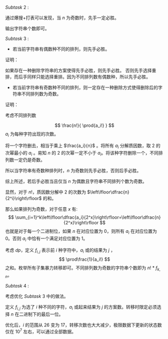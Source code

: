 $Subtask$ $2$ $:$

通过爆搜$+$打表可以发现，当 $n$ 为奇数时，先手一定必胜。

输出字符串个数即可。

$Subtask$ $3$ $:$

+ 若当前字符串有偶数种不同的排列，则先手必胜。

证明：

如果存在一种删除字符串的方案使得先手必胜，则先手必胜。
否则先手选择重排，而后手同样只能选择重排。因为不同排列数有偶数种，所以先手必胜。

+ 若当前字符串有奇数种不同的排列，则一定存在一种删除方式使得删除后的字符串不同排列数为奇数。

证明：

考虑不同排列数 

$$
	\frac{n!}{ \prod{a_i!} }
$$
$a_i$ 为每种字符出现的次数。

将一个字符删去，相当于乘上 $\frac{a_i}{n}$ 。将所有 $a_i$ 分解质因数，取 $2$ 的次幂最小的 $a_i$ 。易知 $n$ 的 $2$ 的次幂一定不小于 $a_i$。将该种字符删除一个，不同排列数一定仍是奇数。

所以当字符串有奇数种排列时，$n$ 为奇数则先手必胜，否则后手必胜。

综上所述，若后手必胜当且仅当 $n$ 为偶数且字符串不同排列个数为奇数。

显然，对于 $n!$，质因数分解中 $2$ 的次数为 $\left\lfloor\dfrac{n}{2^i}\right\rfloor$ 的和。

那么如果排列为奇数，对于任意 $x$ 有:
$$
\sum_{i=1}^k\left\lfloor\dfrac{a_i}{2^x}\right\rfloor=\left\lfloor\dfrac{n}{2^x}\right\rfloor
$$
也就是对于每一个二进制位，如果 $n$ 在对应位置为 $0$，则所有 $a_i$ 在对应位置为 $0$。否则 $a_i$ 中恰有一个满足对应位置为 $1$。

考虑 $dp$，定义 $f_{i,j}$ 表示前 $i$ 种字符中，$a_i$ 或的结果为 $j$ ，
$$
\prod\frac{1}{a_i!}
$$
之和。枚举所有子集暴力转移即可。不同排列数为奇数的字符串个数即为 $n!*f_{k,n}$。

$Subtask$ $4$ :

考虑优化 $Subtask$ $3$ 中的做法。

定义 $f_{i,j}$ 为选了 $i$ 种不同的字符，$a_i$ 或起来结果为 $j$ 的方案数。转移时限定必须选择 $n$ 在二进制下的最后一位。

优化后，$i$ 的范围从 $26$ 变为 $17$，转移次数也大大减少，极限数据下更新的状态数仅在 $10^7$ 左右，可以通过全部数据。